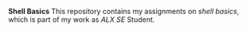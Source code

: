 **Shell Basics**
This repository contains my assignments on _shell basics_, which is part of my work as *ALX SE* Student.
 
